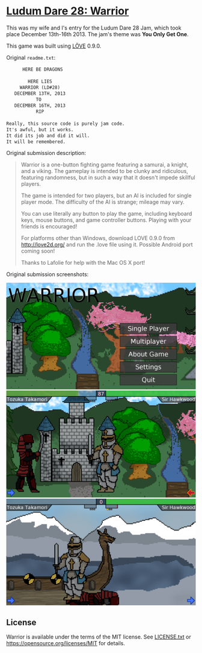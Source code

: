 # [Ludum Dare 28: Warrior](http://ludumdare.com/compo/ludum-dare-28/?action=preview&uid=14296)
This was my wife and I's entry for the Ludum Dare 28 Jam, which took place December 13th-16th 2013. The jam's theme was **You Only Get One**.

This game was built using [LÖVE](https://love2d.org/) 0.9.0.

Original `readme.txt`:

```
      HERE BE DRAGONS

        HERE LIES
     WARRIOR (LD#28)
   DECEMBER 13TH, 2013
           TO
   DECEMBER 16TH, 2013
           RIP

Really, this source code is purely jam code.
It's awful, but it works.
It did its job and did it will.
It will be remembered.
```

Original submission description:

> Warrior is a one-button fighting game featuring a samurai, a knight, and a viking. The gameplay is intended to be clunky and ridiculous, featuring randomness, but in such a way that it doesn't impede skillful players.
>
> The game is intended for two players, but an AI is included for single player mode. The difficulty of the AI is strange; mileage may vary.
>
> You can use literally any button to play the game, including keyboard keys, mouse buttons, and game controller buttons. Playing with your friends is encouraged!
>
> For platforms other than Windows, download LOVE 0.9.0 from http://love2d.org/ and run the .love file using it. Possible Android port coming soon!
>
> Thanks to Lafolie for help with the Mac OS X port!

Original submission screenshots:

![Screenshot #1](screenshots/screenshot-1.png)
![Screenshot #2](screenshots/screenshot-2.png)
![Screenshot #3](screenshots/screenshot-3.png)

## License
Warrior is available under the terms of the MIT license. See [LICENSE.txt](LICENSE.txt) or <https://opensource.org/licenses/MIT> for details.